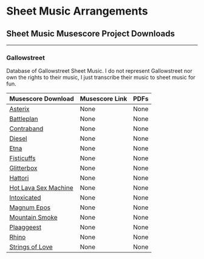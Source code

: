 # Sheet Music Arrangements

## Sheet Music Musescore Project Downloads
---
### Gallowstreet
Database of Gallowstreet Sheet Music. I do not represent Gallowstreet nor own the rights to their music, I just transcribe their music to sheet music for fun.

|Musescore Download | Musescore Link | PDFs
|-------------------|----------------|------
|[Asterix](https://github.com/trevortrusty/gallowstreet/raw/master/Asterix.mscz) | None | None
|[Battleplan](https://github.com/trevortrusty/gallowstreet/raw/master/Battleplan.mscz) | None | None
[Contraband](https://github.com/trevortrusty/gallowstreet/raw/master/Contraband.mscz) | None | None
[Diesel](https://github.com/trevortrusty/gallowstreet/raw/master/Diesel.mscz) | None | None
[Etna](https://github.com/trevortrusty/gallowstreet/raw/master/Etna.mscz) | None | None
[Fisticuffs](https://github.com/trevortrusty/gallowstreet/raw/master/Fisticuffs.mscz) | None | None
[Glitterbox](https://github.com/trevortrusty/gallowstreet/raw/master/Glitterboxl.mscz) | None | None
[Hattori](https://github.com/trevortrusty/gallowstreet/raw/master/Hattori.mscz) | None | None
[Hot Lava Sex Machine](https://github.com/trevortrusty/gallowstreet/raw/master/Hot_Lava_Sex_Machine.mscz) | None | None
[Intoxicated](https://github.com/trevortrusty/gallowstreet/raw/master/Intoxicated.mscz) | None | None
[Magnum Epos](https://github.com/trevortrusty/gallowstreet/raw/master/Magnum_Epos.mscz) | None | None
[Mountain Smoke](https://github.com/trevortrusty/gallowstreet/raw/master/Mountain_Smoke.mscz) | None | None
[Plaaggeest](https://github.com/trevortrusty/gallowstreet/raw/master/Plaaggeest.mscz) | None | None
[Rhino](https://github.com/trevortrusty/gallowstreet/raw/master/Rhino.mscz) | None | None
[Strings of Love](https://github.com/trevortrusty/gallowstreet/raw/master/Strings_of_Love.mscz) | None | None
